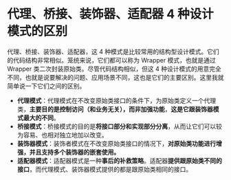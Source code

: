 # 代理、桥接、装饰器、适配器 4 种设计模式的区别

代理、桥接、装饰器、适配器，这 4 种模式是比较常用的结构型设计模式。它们的代码结构非常相似。笼统来说，它们都可以称为 Wrapper 模式，也就是通过 Wrapper 类二次封装原始类。尽管代码结构相似，但这 4 种设计模式的用意完全不同，也就是说要解决的问题、应用场景不同，这也是它们的主要区别。这里我就简单说一下它们之间的区别。

- **代理模式**：代理模式在不改变原始类接口的条件下，为原始类定义一个代理类，**主要目的是控制访问（和业务无关），而非加强功能**，**这是它跟装饰器模式最大的不同**。
- **桥接模式**：桥接模式的目的是**将接口部分和实现部分分离**，从而让它们可以较为容易、也相对独立地加以改变。
- **装饰器模式**：装饰者模式在不改变原始类接口的情况下，**对原始类功能进行增强，并且支持多个装饰器的嵌套使用。**
- **适配器模式**：适配器模式是一种**事后的补救策略**。适配器**提供跟原始类不同的接口**，而代理模式、装饰器模式提供的都是跟原始类相同的接口。









